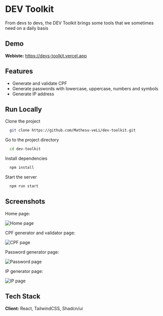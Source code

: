 
# DEV Toolkit

From devs to devs, the DEV Toolkit brings some tools that we sometimes need on a daily basis

## Demo


**Webiste:** https://devs-toolkit.vercel.app


## Features

- Generate and validate CPF
- Generate passwords with lowercase, uppercase, numbers and symbols
- Generate IP address

## Run Locally

Clone the project

```bash
  git clone https://github.com/Mathesu-veLi/dev-toolkit.git
```

Go to the project directory

```bash
  cd dev-toolkit
```

Install dependencies

```bash
  npm install
```

Start the server

```bash
  npm run start
```


## Screenshots

Home page:

![Home page](https://i.ibb.co/YPpSZ7s/dev-home.png)


CPF generator and validator page:

![CPF page](https://i.ibb.co/wgQcDdR/dev-cpf.png)


Password generator page:

![Password page](https://i.ibb.co/Dr4pq9J/dev-password.png)


IP generator page:

![IP page](https://i.ibb.co/3fhZmDT/dev-ip.png)

## Tech Stack

**Client:** React, TailwindCSS, Shadcn/ui

